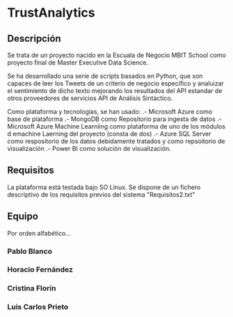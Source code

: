# TrustAnalytics

## Descripción
Se trata de un proyecto nacido en la Escuala de Negocio MBIT School como proyecto final de Master Executive Data Science.

Se ha desarrollado una serie de scripts basados en Python, que son capaces de leer los Tweets de un criterio de negocio específico y analuizar el sentimiento de dicho texto mejorando los resultados del API estandar de otros proveedores de servicios API de Análisis Sintáctico.

Como plataforma y tecnologías, se han usado:
   .- Microsoft Azure como base de plataforma
   .- MongoDB como Repositorio para ingesta de datos
   .- Microsoft Azure Machine Learniing como plataforma de uno de los módulos d emachine Laerning del proyecto (consta de dos)
   .- Azure SQL Server como respositorio de los datos debidamente tratados y como repsoitorio de visualización
   .- Power BI como solución de visualización.

## Requisitos

La plataforma está testada bajo SO Linux.
Se dispone de un fichero descriptivo de los requisitos previos del sistema "Requisitos2.txt"
   
## Equipo
Por orden alfabético...

### Pablo Blanco

### Horacio Fernández

### Cristina Florín 

### Luis Carlos Prieto
